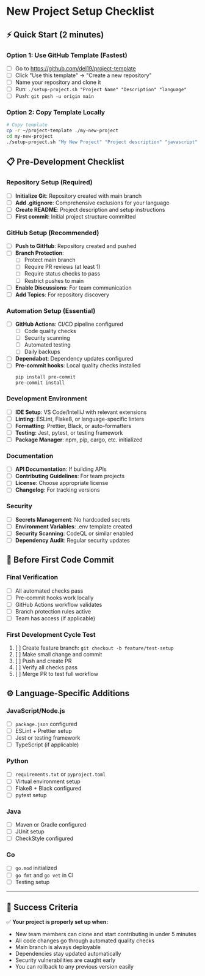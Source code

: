 # New Project Setup Checklist

## ⚡ Quick Start (2 minutes)

### Option 1: Use GitHub Template (Fastest)
- [ ] Go to https://github.com/del19/project-template
- [ ] Click "Use this template" → "Create a new repository"
- [ ] Name your repository and clone it
- [ ] Run: `./setup-project.sh "Project Name" "Description" "language"`
- [ ] Push: `git push -u origin main`

### Option 2: Copy Template Locally
```bash
# Copy template
cp -r ~/project-template ./my-new-project
cd my-new-project
./setup-project.sh "My New Project" "Project description" "javascript"
```

## 📋 Pre-Development Checklist

### Repository Setup (Required)
- [ ] **Initialize Git**: Repository created with main branch
- [ ] **Add .gitignore**: Comprehensive exclusions for your language
- [ ] **Create README**: Project description and setup instructions
- [ ] **First commit**: Initial project structure committed

### GitHub Setup (Recommended)
- [ ] **Push to GitHub**: Repository created and pushed
- [ ] **Branch Protection**: 
  - [ ] Protect main branch
  - [ ] Require PR reviews (at least 1)
  - [ ] Require status checks to pass
  - [ ] Restrict pushes to main
- [ ] **Enable Discussions**: For team communication
- [ ] **Add Topics**: For repository discovery

### Automation Setup (Essential)
- [ ] **GitHub Actions**: CI/CD pipeline configured
  - [ ] Code quality checks
  - [ ] Security scanning
  - [ ] Automated testing
  - [ ] Daily backups
- [ ] **Dependabot**: Dependency updates configured
- [ ] **Pre-commit hooks**: Local quality checks installed
  ```bash
  pip install pre-commit
  pre-commit install
  ```

### Development Environment
- [ ] **IDE Setup**: VS Code/IntelliJ with relevant extensions
- [ ] **Linting**: ESLint, Flake8, or language-specific linters
- [ ] **Formatting**: Prettier, Black, or auto-formatters
- [ ] **Testing**: Jest, pytest, or testing framework
- [ ] **Package Manager**: npm, pip, cargo, etc. initialized

### Documentation
- [ ] **API Documentation**: If building APIs
- [ ] **Contributing Guidelines**: For team projects
- [ ] **License**: Choose appropriate license
- [ ] **Changelog**: For tracking versions

### Security
- [ ] **Secrets Management**: No hardcoded secrets
- [ ] **Environment Variables**: .env template created
- [ ] **Security Scanning**: CodeQL or similar enabled
- [ ] **Dependency Audit**: Regular security updates

## 🚨 Before First Code Commit

### Final Verification
- [ ] All automated checks pass
- [ ] Pre-commit hooks work locally
- [ ] GitHub Actions workflow validates
- [ ] Branch protection rules active
- [ ] Team has access (if applicable)

### First Development Cycle Test
1. [ ] Create feature branch: `git checkout -b feature/test-setup`
2. [ ] Make small change and commit
3. [ ] Push and create PR
4. [ ] Verify all checks pass
5. [ ] Merge PR to test full workflow

## ⚙️ Language-Specific Additions

### JavaScript/Node.js
- [ ] `package.json` configured
- [ ] ESLint + Prettier setup
- [ ] Jest or testing framework
- [ ] TypeScript (if applicable)

### Python
- [ ] `requirements.txt` or `pyproject.toml`
- [ ] Virtual environment setup
- [ ] Flake8 + Black configured
- [ ] pytest setup

### Java
- [ ] Maven or Gradle configured
- [ ] JUnit setup
- [ ] CheckStyle configured

### Go
- [ ] `go.mod` initialized
- [ ] `go fmt` and `go vet` in CI
- [ ] Testing setup

---

## 🎯 Success Criteria

✅ **Your project is properly set up when:**
- New team members can clone and start contributing in under 5 minutes
- All code changes go through automated quality checks
- Main branch is always deployable
- Dependencies stay updated automatically
- Security vulnerabilities are caught early
- You can rollback to any previous version easily